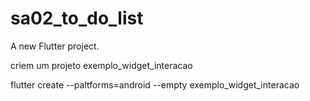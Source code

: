 # sa02_to_do_list

A new Flutter project.


criem um projeto exemplo_widget_interacao

flutter create --paltforms=android --empty exemplo_widget_interacao